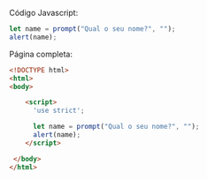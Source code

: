 Código Javascript:

```js demo run
let name = prompt("Qual o seu nome?", "");
alert(name);
```

Página completa:

```html
<!DOCTYPE html>
<html>
<body>

    <script>
      'use strict';

      let name = prompt("Qual o seu nome?", "");
      alert(name);
    </script>

 </body>
</html>
```
